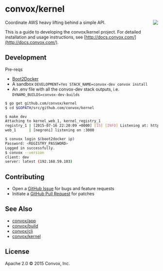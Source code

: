 # convox/kernel

<a href="https://travis-ci.org/convox/kernel">
  <img align="right" src="https://travis-ci.org/convox/kernel.svg?branch=master">
</a>

Coordinate AWS heavy lifting behind a simple API.

This is a guide to developing the convox/kernel project. For detailed
installation and usage instructions, see [http://docs.convox.com/](http://docs.convox.com/).

## Development

Pre-reqs

* [Boot2Docker](http://boot2docker.io/)
* A sandbox `DEVELOPMENT=Yes STACK_NAME=convox-dev convox install`
* An .env file with all the convox-dev stack outputs, i.e. `DYNAMO_BUILDS=convox-dev-builds`

```bash
$ go get github.com/convox/kernel
$ cd $GOPATH/src/github.com/convox/kernel

$ make dev
Attaching to kernel_web_1, kernel_registry_1
registry_1 | [2015-07-16 22:20:09 +0000] [15] [INFO] Listening at: http://0.0.0.0:5000 (15)
web_1      | [negroni] listening on :3000

$ convox login $(boot2docker ip)
Password: <REGISTRY_PASSWORD>
Logged in successfully.
$ convox --version
client: dev
server: latest (192.168.59.103)
```

## Contributing

* Open a [GitHub Issue](https://github.com/convox/kernel/issues/new) for bugs and feature requests
* Initiate a [GitHub Pull Request](https://help.github.com/articles/using-pull-requests/) for patches

## See Also

* [convox/app](https://github.com/convox/app)
* [convox/build](https://github.com/convox/build)
* [convox/cli](https://github.com/convox/cli)
* [convox/kernel](https://github.com/convox/kernel)

## License

Apache 2.0 &copy; 2015 Convox, Inc.
